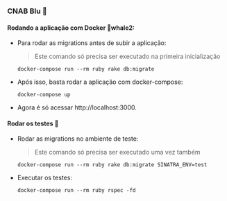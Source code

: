### CNAB Blu 🔵

#### Rodando a aplicação com Docker :rocket:whale2:

- Para rodar as migrations antes de subir a aplicação:
    > Este comando só precisa ser executado na primeira inicialização

    ```
    docker-compose run --rm ruby rake db:migrate
    ```

- Após isso, basta rodar a aplicação com docker-compose:

    ```
    docker-compose up
    ```

- Agora é só acessar http://localhost:3000.

#### Rodar os testes 🧪

- Rodar as migrations no ambiente de teste:

    > Este comando só precisa ser executado uma vez também

    ```
    docker-compose run --rm ruby rake db:migrate SINATRA_ENV=test
    ```

- Executar os testes:

    ```
    docker-compose run --rm ruby rspec -fd
    ```
